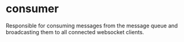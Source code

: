 # consumer

Responsible for consuming messages from the message queue and broadcasting them
to all connected websocket clients.
